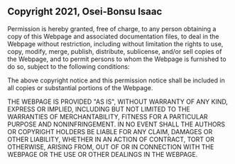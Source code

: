 ## Copyright 2021, Osei-Bonsu Isaac


Permission is hereby granted, free of charge, to any person obtaining a copy of this Webpage and associated documentation files, to deal in the Webpage without restriction, including without limitation the rights to use, copy, modify, merge, publish, distribute, sublicense, and/or sell copies of the Webpage, and to permit persons to whom the Webpage is furnished to do so, subject to the following conditions:

The above copyright notice and this permission notice shall be included in all copies or substantial portions of the Webpage.

THE WEBPAGE IS PROVIDED "AS IS", WITHOUT WARRANTY OF ANY KIND, EXPRESS OR IMPLIED, INCLUDING BUT NOT LIMITED TO THE WARRANTIES OF MERCHANTABILITY, FITNESS FOR A PARTICULAR PURPOSE AND NONINFRINGEMENT. IN NO EVENT SHALL THE AUTHORS OR COPYRIGHT HOLDERS BE LIABLE FOR ANY CLAIM, DAMAGES OR OTHER LIABILITY, WHETHER IN AN ACTION OF CONTRACT, TORT OR OTHERWISE, ARISING FROM, OUT OF OR IN CONNECTION WITH THE WEBPAGE OR THE USE OR OTHER DEALINGS IN THE WEBPAGE.
